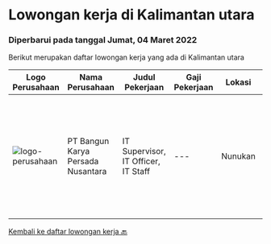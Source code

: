 
  # Lowongan kerja di Kalimantan utara

  ### Diperbarui pada tanggal Jumat, 04 Maret 2022

  Berikut merupakan daftar lowongan kerja yang ada di Kalimantan utara

  |Logo Perusahaan | Nama Perusahaan | Judul Pekerjaan | Gaji Pekerjaan | Lokasi | Deskripsi | Tanggal diunggah | Pranala |
  | -------------- | --------------- | --------------- | --------- | --------- | -------------- | ------- | ----------- |
  |![logo-perusahaan](https://image-service-cdn.seek.com.au/881f8a805ccbdb20d3631a09cbe7ad3921934941/ee4dce1061f3f616224767ad58cb2fc751b8d2dc)|PT Bangun Karya Persada Nusantara|IT Supervisor, IT Officer, IT Staff|---|Nunukan|Bertanggungjawab dalam menganalisa kebutuhan dan solusi Jaringan Komunikasi (Voice maupun Data) untuk menyelesaikan masalah konektivitas antar Head...|Senin, 14 Februari 2022|https://www.jobstreet.co.id/id/job/it-supervisor-it-officer-it-staff-3790378?token=0~60d426af-27a5-460c-bc51-789cb389aa3b&sectionRank=1&jobId=jobstreet-id-job-3790378|


  [Kembali ke daftar lowongan kerja 🔙](../README.md#daftar-lowongan-kerja)
  